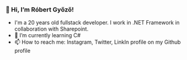 ### 👋 Hi, I’m Róbert Győző!

- I'm a 20 years old fullstack developer. I work in .NET Framework in collaboration with Sharepoint.
- 🌱 I’m currently learning C#
- 📫 How to reach me: Instagram, Twitter, LinkIn profile on my Github profile

<!---
Robesz0021/Robesz0021 is a ✨ special ✨ repository because its `README.md` (this file) appears on your GitHub profile.
You can click the Preview link to take a look at your changes.
--->
